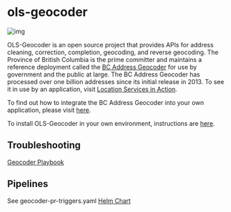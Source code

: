 # ols-geocoder
![img](https://img.shields.io/badge/Lifecycle-Stable-97ca00)

OLS-Geocoder is an open source project that provides APIs for address cleaning, correction, completion, geocoding, and reverse geocoding. The Province of British Columbia is the prime committer and maintains a reference deployment called the [BC Address Geocoder](https://www2.gov.bc.ca/gov/content/data/geographic-data-services/location-services/geocoder) for use by government and the public at large. The BC Address Geocoder has processed over one billion addresses since its initial release in 2013. To see it in use by an application, visit [Location Services in Action](https://bcgov.github.io/ols-devkit/ols-demo/index.html).

To find out how to integrate the BC Address Geocoder into your own application, please visit [here](https://github.com/bcgov/ols-geocoder/blob/gh-pages/README.md).

To install OLS-Geocoder in your own environment, instructions are [here](https://github.com/bcgov/ols-geocoder/blob/dev/INSTALL.md).

## Troubleshooting

[Geocoder Playbook](https://github.com/bcgov-dss/loc-tools/tree/main/app-playbooks/GEOCODER/GEOCODER_PLAYBOOK.md)

## Pipelines

See geocoder-pr-triggers.yaml [Helm Chart](https://github.com/bcgov-dss/loc-tools/tree/main/helm)


